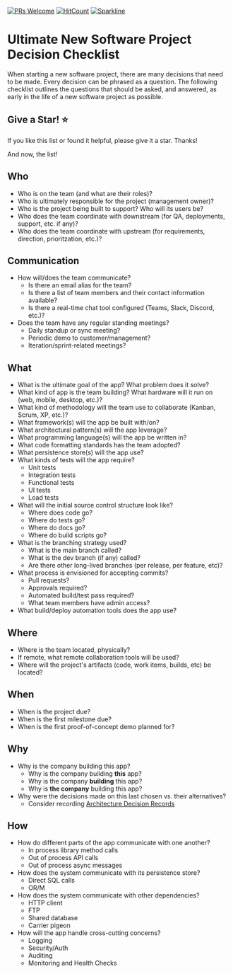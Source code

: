 [![PRs Welcome](https://img.shields.io/badge/PRs-welcome-brightgreen.svg?style=flat-square)](http://makeapullrequest.com)
[![HitCount](http://hits.dwyl.io/ardalis/new-software-project-checklist.svg)](http://hits.dwyl.io/ardalis/new-software-project-checklist)
[![Sparkline](https://stars.medv.io/ardalis/new-software-project-checklist.svg)](https://stars.medv.io/ardalis/new-software-project-checklist)

# Ultimate New Software Project Decision Checklist

When starting a new software project, there are many decisions that need to be made. Every decision can be phrased as a question. The following checklist outlines the questions that should be asked, and answered, as early in the life of a new software project as possible.

## Give a Star! :star:

If you like this list or found it helpful, please give it a star. Thanks!

And now, the list!

## Who

- Who is on the team (and what are their roles)?
- Who is ultimately responsible for the project (management owner)?
- Who is the project being built to support? Who will its users be?
- Who does the team coordinate with downstream (for QA, deployments, support, etc. if any)?
- Who does the team coordinate with upstream (for requirements, direction, prioritzation, etc.)?

## Communication

- How will/does the team communicate?
  - Is there an email alias for the team?
  - Is there a list of team members and their contact information available?
  - Is there a real-time chat tool configured (Teams, Slack, Discord, etc.)?
- Does the team have any regular standing meetings?
  - Daily standup or sync meeting?
  - Periodic demo to customer/management?
  - Iteration/sprint-related meetings?

## What

- What is the ultimate goal of the app? What problem does it solve?
- What kind of app is the team building? What hardware will it run on (web, mobile, desktop, etc.)?
- What kind of methodology will the team use to collaborate (Kanban, Scrum, XP, etc.)?
- What framework(s) will the app be built with/on?
- What architectural pattern(s) will the app leverage?
- What programming language(s) will the app be written in?
- What code formatting standards has the team adopted?
- What persistence store(s) will the app use?
- What kinds of tests will the app require?
  - Unit tests
  - Integration tests
  - Functional tests
  - UI tests
  - Load tests
- What will the initial source control structure look like?
  - Where does code go?
  - Where do tests go?
  - Where do docs go?
  - Where do build scripts go?
- What is the branching strategy used?
  - What is the main branch called?
  - What is the dev branch (if any) called?
  - Are there other long-lived branches (per release, per feature, etc)?
- What process is envisioned for accepting commits?
  - Pull requests?
  - Approvals required?
  - Automated build/test pass required?
  - What team members have admin access?
- What build/deploy automation tools does the app use?

## Where

- Where is the team located, physically?
- If remote, what remote collaboration tools will be used?
- Where will the project's artifacts (code, work items, builds, etc) be located?

## When

- When is the project due?
- When is the first milestone due?
- When is the first proof-of-concept demo planned for?

## Why

- Why is the company building this app?
  - Why is the company building **this** app?
  - Why is the company **building** this app?
  - Why is **the company** building this app?
- Why were the decisions made on this last chosen vs. their alternatives?
  - Consider recording [Architecture Decision Records](https://ardalis.com/getting-started-with-architecture-decision-records/)

## How

- How do different parts of the app communicate with one another?
  - In process library method calls
  - Out of process API calls
  - Out of process async messages
- How does the system communicate with its persistence store?
  - Direct SQL calls
  - OR/M
- How does the system communicate with other dependencies?
  - HTTP client
  - FTP
  - Shared database
  - Carrier pigeon
- How will the app handle cross-cutting concerns?
  - Logging
  - Security/Auth
  - Auditing
  - Monitoring and Health Checks

